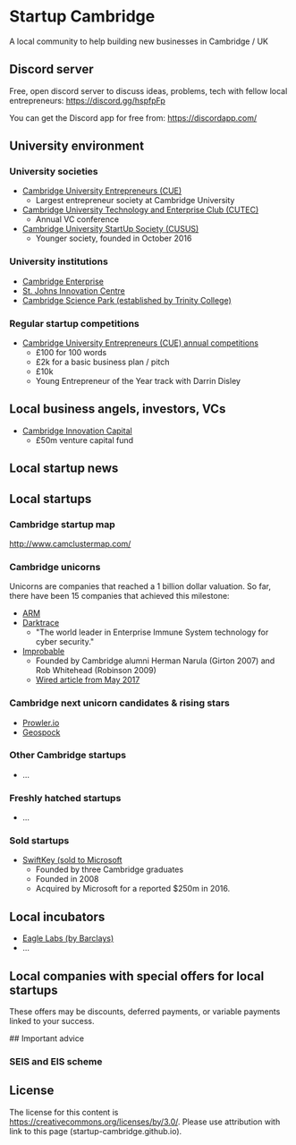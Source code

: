 # Startup Cambridge
A local community to help building new businesses in Cambridge / UK

## Discord server
Free, open discord server to discuss ideas, problems, tech with fellow local entrepreneurs: https://discord.gg/hspfpFp

You can get the Discord app for free from: https://discordapp.com/

## University environment

### University societies

* [Cambridge University Entrepreneurs (CUE)](https://www.cue.org.uk/)
  * Largest entrepreneur society at Cambridge University
* [Cambridge University Technology and Enterprise Club (CUTEC)](http://www.cutec.org/)
  * Annual VC conference
* [Cambridge University StartUp Society (CUSUS)](http://cusus.org)
  * Younger society, founded in October 2016

### University institutions

* [Cambridge Enterprise](https://www.enterprise.cam.ac.uk/)
* [St. Johns Innovation Centre](https://stjohns.co.uk/)
* [Cambridge Science Park (established by Trinity College)](https://www.cambridgesciencepark.co.uk/)

### Regular startup competitions

* [Cambridge University Entrepreneurs (CUE) annual competitions](https://www.cue.org.uk/)
  * £100 for 100 words
  * £2k for a basic business plan / pitch
  * £10k
  * Young Entrepreneur of the Year track with Darrin Disley

## Local business angels, investors, VCs

* [Cambridge Innovation Capital](https://www.cicplc.co.uk/)
  * £50m venture capital fund

## Local startup news

## Local startups

### Cambridge startup map
http://www.camclustermap.com/

### Cambridge unicorns
Unicorns are companies that reached a 1 billion dollar valuation.
So far, there have been 15 companies that achieved this milestone:

* [ARM](https://www.arm.com/)
* [Darktrace](https://www.darktrace.com/)
  * "The world leader in Enterprise Immune System technology for cyber security."
* [Improbable](https://improbable.io/)
  * Founded by Cambridge alumni Herman Narula (Girton 2007) and Rob Whitehead (Robinson 2009)
  * [Wired article from May 2017](http://www.wired.co.uk/article/improbable-quest-to-build-the-matrix)

### Cambridge next unicorn candidates & rising stars

* [Prowler.io](https://www.prowler.io/)
* [Geospock](https://geospock.com/)

### Other Cambridge startups

* ...

### Freshly hatched startups

* ...

### Sold startups

* [SwiftKey (sold to Microsoft](https://www.microsoft.com/en-us/swiftkey/about-us)
  * Founded by three Cambridge graduates
  * Founded in 2008
  * Acquired by Microsoft for a reported $250m in 2016.

## Local incubators

* [Eagle Labs (by Barclays)](https://labs.uk.barclays/locations/cambridge-incubator)
* ...

## Local companies with special offers for local startups
These offers may be discounts, deferred payments, or variable payments linked to your success.

## Important advice

### SEIS and EIS scheme


## License
The license for this content is https://creativecommons.org/licenses/by/3.0/.
Please use attribution with link to this page (startup-cambridge.github.io).
